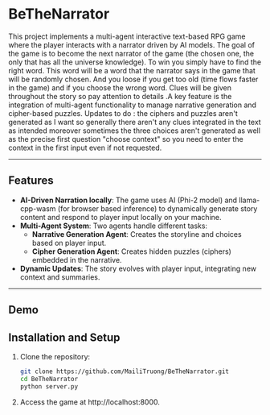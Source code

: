 # BeTheNarrator

This project implements a multi-agent interactive text-based RPG game where the player interacts with a narrator driven by AI models. The goal of the game is to become the next narrator of the game (the chosen one, the only that has all the universe knowledge). To win you simply have to find the right word. This word will be a word that the narrator says in the game that will be randomly chosen. And you loose if you get too old (time flows faster in the game) and if you choose the wrong word. Clues will be given throughout the story so pay attention to details .A key feature is the integration of multi-agent functionality to manage narrative generation and cipher-based puzzles. Updates to do : the ciphers and puzzles aren't generated as I want so generally there aren't any clues integrated in the text as intended moreover sometimes the three choices aren't generated as well as the precise first question "choose context" so you need to enter the context in the first input even if not requested.

---

## Features

- **AI-Driven Narration locally**: The game uses AI (Phi-2 model) and llama-cpp-wasm (for browser based inference) to dynamically generate story content and respond to player input locally on your machine.
- **Multi-Agent System**: Two agents handle different tasks:
  - **Narrative Generation Agent**: Creates the storyline and choices based on player input.
  - **Cipher Generation Agent**: Creates hidden puzzles (ciphers) embedded in the narrative.
- **Dynamic Updates**: The story evolves with player input, integrating new context and summaries.

---

## Demo

## Installation and Setup

1. Clone the repository:
   ```bash
   git clone https://github.com/MailiTruong/BeTheNarrator.git
   cd BeTheNarrator
   python server.py
   ```
2. Access the game at http://localhost:8000.
